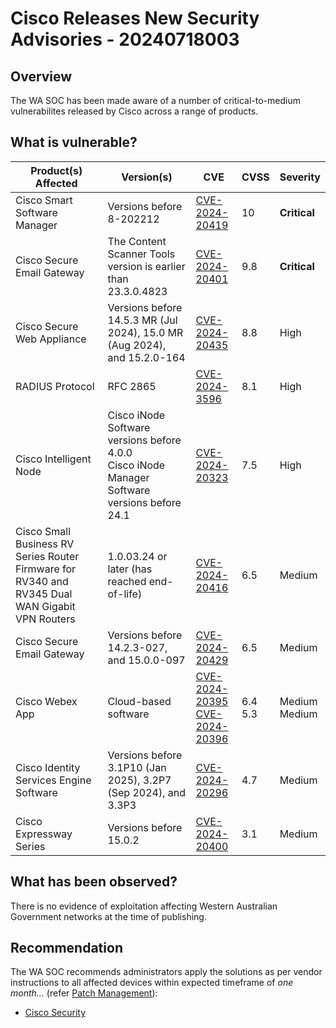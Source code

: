 # Cisco Releases New Security Advisories - 20240718003

## Overview

The WA SOC has been made aware of a number of critical-to-medium vulnerabilites released by Cisco across a range of products.

## What is vulnerable?

| Product(s) Affected                                                                             | Version(s)                                                                                         | CVE                                                                                                                                       | CVSS          | Severity           |
| ----------------------------------------------------------------------------------------------- | -------------------------------------------------------------------------------------------------- | ----------------------------------------------------------------------------------------------------------------------------------------- | ------------- | ------------------ |
| Cisco Smart Software Manager                                                                    | Versions before 8-202212                                                                           | [CVE-2024-20419](https://nvd.nist.gov/vuln/detail/CVE-2024-20419)                                                                         | 10            | **Critical**       |
| Cisco Secure Email Gateway                                                                      | The Content Scanner Tools version is earlier than 23.3.0.4823                                      | [CVE-2024-20401](https://nvd.nist.gov/vuln/detail/CVE-2024-20401)                                                                         | 9.8           | **Critical**       |
| Cisco Secure Web Appliance                                                                      | Versions before 14.5.3 MR (Jul 2024), 15.0 MR (Aug 2024), and 15.2.0-164                           | [CVE-2024-20435](https://nvd.nist.gov/vuln/detail/CVE-2024-20435)                                                                         | 8.8           | High               |
| RADIUS Protocol                                                                                 | RFC 2865                                                                                           | [CVE-2024-3596](https://nvd.nist.gov/vuln/detail/CVE-2024-3596)                                                                           | 8.1           | High               |
| Cisco Intelligent Node                                                                          | Cisco iNode Software versions before 4.0.0 <br>  Cisco iNode Manager Software versions before 24.1 | [CVE-2024-20323](https://nvd.nist.gov/vuln/detail/CVE-2024-20323)                                                                         | 7.5           | High               |
| Cisco Small Business RV Series Router Firmware for RV340 and RV345 Dual WAN Gigabit VPN Routers | 1.0.03.24 or later (has reached end-of-life)                                                       | [CVE-2024-20416](https://nvd.nist.gov/vuln/detail/CVE-2024-20416)                                                                         | 6.5           | Medium             |
| Cisco Secure Email Gateway                                                                      | Versions before 14.2.3-027, and 15.0.0-097                                                         | [CVE-2024-20429](https://nvd.nist.gov/vuln/detail/CVE-2024-20429)                                                                         | 6.5           | Medium             |
| Cisco Webex App                                                                                 | Cloud-based software                                                                               | [	CVE-2024-20395](https://nvd.nist.gov/vuln/detail/CVE-2024-20395) <br> [CVE-2024-20396](https://nvd.nist.gov/vuln/detail/CVE-2024-20396) | 6.4 <br>  5.3 | Medium <br> Medium |
| Cisco Identity Services Engine Software                                                         | Versions before 3.1P10 (Jan 2025), 3.2P7 (Sep 2024), and 3.3P3                                     | [CVE-2024-20296](https://nvd.nist.gov/vuln/detail/CVE-2024-20296)                                                                         | 4.7           | Medium             |
| Cisco Expressway Series                                                                         | Versions before 15.0.2                                                                             | [CVE-2024-20400](https://nvd.nist.gov/vuln/detail/CVE-2024-20400)                                                                         | 3.1           | Medium             |

## What has been observed?

There is no evidence of exploitation affecting Western Australian Government networks at the time of publishing.

## Recommendation

The WA SOC recommends administrators apply the solutions as per vendor instructions to all affected devices within expected timeframe of *one month...* (refer [Patch Management](../guidelines/patch-management.md)):

- [Cisco Security](https://sec.cloudapps.cisco.com/security/center/Search.x?publicationTypeIDs=1&firstPublishedStartDate=2024%2F07%2F17&firstPublishedEndDate=2024%2F07%2F17&lastPublishedStartDate=2024%2F07%2F17&lastPublishedEndDate=2024%2F07%2F17&pageNum=1&isRenderingBugList=false)
